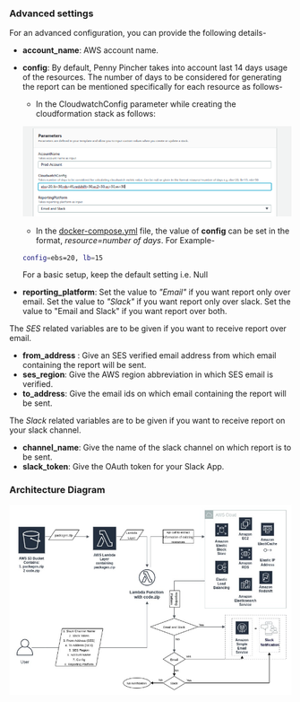 ### Advanced settings
For an advanced configuration, you can provide the following details-

* **account_name**: AWS account name.
* **config**: 
By default, Penny Pincher takes into account last 14 days usage of the resources. The number of days to be considered for generating the report can be mentioned specifically for each resource as follows-

   * In the CloudwatchConfig parameter while creating the cloudformation stack as follows:

   ![Alt](/images/main/advanced_configuration.png)

   * In the [docker-compose.yml](../docker-compose.yml) file, the value of **config** can be   set in the format, *resource=number of days*. 
   For Example-
    ```bash
    config=ebs=20, lb=15
    ```
   For a basic setup, keep the default setting i.e. Null

* **reporting_platform**: Set the value to *"Email"* if you want report only over email. Set the value to *"Slack"* if you want report only over slack. Set the value to "Email and Slack" if you want report over both.

The *SES* related variables are to be given if you want to receive report over email.
*    **from_address** : Give an SES verified email address from which email containing the report will be sent.
*    **ses_region**: Give the AWS region abbreviation in which SES email is verified.
*    **to_address**: Give the email ids on which email containing the report will be sent.

The *Slack* related variables are to be given if you want to receive report on your slack channel.
*    **channel_name**: Give the name of the slack channel on which report is to be sent.
*    **slack_token**: Give the OAuth token for your Slack App.


### Architecture Diagram 

![Alt](/images/main/penny_pincher_architecture_diagram.jpg)
